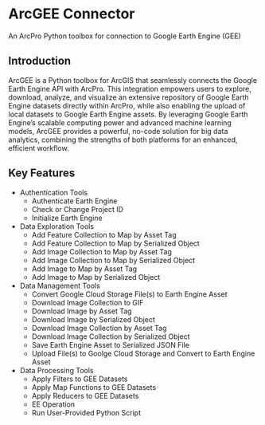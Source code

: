 # ArcGEE Connector
An ArcPro Python toolbox for connection to Google Earth Engine (GEE)

## Introduction 
ArcGEE is a Python toolbox for ArcGIS that seamlessly connects the Google Earth Engine API with ArcPro. This integration empowers users to explore, download, analyze, and visualize an extensive repository of Google Earth Engine datasets directly within ArcPro, while also enabling the upload of local datasets to Google Earth Engine assets. By leveraging Google Earth Engine’s scalable computing power and advanced machine learning models, ArcGEE provides a powerful, no-code solution for big data analytics, combining the strengths of both platforms for an enhanced, efficient workflow.
  

## Key Features
 - Authentication Tools
    - Authenticate Earth Engine
    - Check or Change Project ID
    - Initialize Earth Engine
 - Data Exploration Tools
    - Add Feature Collection to Map by Asset Tag
    - Add Feature Collection to Map by Serialized Object 
    - Add Image Collection to Map by Asset Tag
    - Add Image Collection to Map by Serialized Object
    - Add Image to Map by Asset Tag
    - Add Image to Map by Serialized Object
 - Data Management Tools
    - Convert Google Cloud Storage File(s) to Earth Engine Asset
    - Download Image Collection to GIF
    - Download Image by Asset Tag
    - Download Image by Serialized Object 
    - Download Image Collection by Asset Tag
    - Download Image Collection by Serialized Object
    - Save Earth Engine Asset to Serialized JSON File
    - Upload File(s) to Goolge Cloud Storage and Convert to Earth Engine Asset
 - Data Processing Tools
    - Apply Filters to GEE Datasets
    - Apply Map Functions to GEE Datasets
    - Apply Reducers to GEE Datasets
    - EE Operation
    - Run User-Provided Python Script


 
